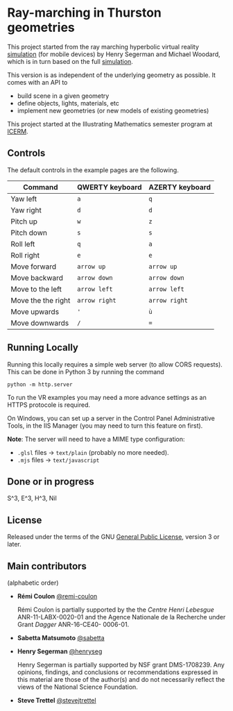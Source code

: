 # Ray-marching in Thurston geometries

This project started from the ray marching hyperbolic virtual reality [simulation](https://github.com/mtwoodard/hypVR-Ray_m) (for mobile devices) by Henry Segerman and Michael Woodard,
which is in turn based on the full [simulation](https://github.com/mtwoodard/hypVR-Ray).

This version is as independent of the underlying geometry as possible.
It comes with an API to
- build scene in a given geometry
- define objects, lights, materials, etc
- implement new geometries (or new models of existing geometries)

This project started at the Illustrating Mathematics semester program at [ICERM](https://icerm.brown.edu). 

## Controls

The default controls in the example pages are the following.

Command | QWERTY keyboard | AZERTY keyboard
--- | --- | ---
Yaw left|`a`|`q`
Yaw right|`d`|`d`
Pitch up|`w`|`z`
Pitch down|`s`|`s`
Roll left|`q`|`a`
Roll right|`e`|`e`
Move forward|`arrow up`|`arrow up`
Move backward|`arrow down`|`arrow down`
Move to the left|`arrow left`|`arrow left`
Move the the right|`arrow right`|`arrow right`
Move upwards|`'`|`ù`
Move downwards|`/`|`=`

## Running Locally
Running this locally requires a simple web server (to allow CORS requests).
This can be done in Python 3 by running the command 

```(zsh)
python -m http.server
```

To run the VR examples you may need a more advance settings as an HTTPS protocole is required.

On Windows, you can set up a server in the Control Panel Administrative Tools, in the IIS Manager (you may need to turn this feature on first). 

**Note**: The server will need to have a MIME type configuration:
- `.glsl` files -> `text/plain` (probably no more needed).
- `.mjs` files -> `text/javascript` 

## Done or in progress
S^3, E^3, H^3, Nil

## License

Released under the terms of the GNU [General Public License](https://www.gnu.org/licenses/gpl-3.0.en.html), version 3 or later.


## Main contributors

(alphabetic order)

- **Rémi Coulon** [@remi-coulon](https://github.com/remi-coulon)
  
  Rémi Coulon is partially supported by the the *Centre Henri Lebesgue* ANR-11-LABX-0020-01 
  and the Agence Nationale de la Recherche under Grant *Dagger* ANR-16-CE40- 0006-01.
- **Sabetta Matsumoto** [@sabetta](https://github.com/sabetta)
- **Henry Segerman** [@henryseg](https://github.com/henryseg)
  
  Henry Segerman is partially supported by NSF grant DMS-1708239.
  Any opinions, findings, and conclusions or recommendations expressed in this material are those of the author(s) and do not necessarily reflect the views of the National Science Foundation.
- **Steve Trettel** [@stevejtrettel](https://github.com/stevejtrettel)